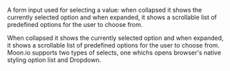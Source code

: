 A form input used for selecting a value: when collapsed it shows the currently selected option and when expanded, it shows a scrollable list of predefined options for the user to choose from.

When collapsed it shows the currently selected option and when expanded, it shows a scrollable list of predefined options for the user to choose from. Moon.io supports two types of selects, one whichs opens browser's native styling option list and Dropdown.
